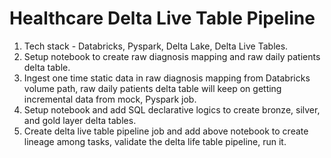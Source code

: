 # Healthcare Delta Live Table Pipeline

1. Tech stack - Databricks, Pyspark, Delta Lake, Delta Live Tables.
2. Setup notebook to create raw diagnosis mapping and raw daily patients delta table.
3. Ingest one time static data in raw diagnosis mapping from Databricks volume path, raw daily patients delta table will keep on getting incremental data from mock, Pyspark job.
4. Setup notebook and add SQL declarative logics to create bronze, silver, and gold layer delta tables.
5. Create delta live table pipeline job and add above notebook to create lineage among tasks, validate the delta life table pipeline, run it.
